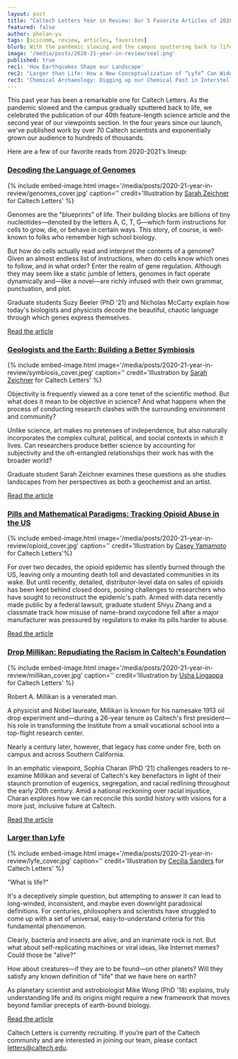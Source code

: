 ```yaml
---
layout: post
title: "Caltech Letters Year in Review: Our 5 Favorite Articles of 2020-2021"
featured: false
author: phelan-yu
tags: [scicomm, review, articles, favorites]
blurb: With the pandemic slowing and the campus sputtering back to life, we take a look back at our favorite reads from last year.
image: '/media/posts/2020-21-year-in-review/seal.png'
published: true
rec1: 'How Earthquakes Shape our Landscape'
rec2: "Larger than Life: How a New Conceptualization of “Lyfe” Can Widen Scientific Understanding"
rec3: "Chemical Archaeology: Digging up our Chemical Past in Interstellar Space"
---
```


This past year has been a remarkable one for Caltech Letters. As the pandemic slowed and the campus gradually sputtered back to life, we celebrated the publication of our 40th feature-length science article and the second year of our viewpoints section. In the four years since our launch, we've published work by over 70 Caltech scientists and exponentially grown our audience to hundreds of thousands.

Here are a few of our favorite reads from 2020-2021's lineup:


### [**Decoding the Language of Genomes**](https://caltechletters.org/science/decoding-the-language-of-genomes)

{% include embed-image.html image='/media/posts/2020-21-year-in-review/genomes_cover.jpg' caption=''
credit='Illustration by <a href="https://sarahzeichner.com" target="_blank">Sarah Zeichner</a> for Caltech Letters' %}

Genomes are the "blueprints" of life. Their building blocks are billions of tiny nucleotides—denoted by the letters A, C, T, G—which form instructions for cells to grow, die, or behave in certain ways.  This story, of course, is well-known to folks who remember high school biology.

But how do cells actually read and interpret the contents of a genome? Given an almost endless list of instructions, when do cells know which ones to follow, and in what order? Enter the realm of gene regulation. Although they may seem like a static jumble of letters, genomes in fact operate dynamically and—like a novel—are richly infused with their own grammar, punctuation, and plot.

Graduate students Suzy Beeler (PhD ‘21) and Nicholas McCarty explain how today's biologists and physicists decode the beautiful, chaotic language through which genes express themselves.

[Read the article](https://caltechletters.org/science/decoding-the-language-of-genomes)


### [**Geologists and the Earth: Building a Better Symbiosis**](https://caltechletters.org/viewpoints/geologic-symbiosis)

{% include embed-image.html image='/media/posts/2020-21-year-in-review/symbiosis_cover.jpeg' caption=''
credit='Illustration by <a href="https://sarahzeichner.com" target="_blank">Sarah Zeichner</a> for Caltech Letters' %}

Objectivity is frequently viewed as a core tenet of the scientific method. But what does it mean to be objective in science? And what happens when the process of conducting research clashes with the surrounding environment and community?

Unlike science, art makes no pretenses of independence, but also naturally incorporates the complex cultural, political, and social contexts in which it lives. Can researchers produce better science by accounting for subjectivity and the oft-entangled relationships their work has with the broader world?  

Graduate student Sarah Zeichner examines these questions as she studies landscapes from her perspectives as both a geochemist and an artist.

[Read the article](https://caltechletters.org/viewpoints/geologic-symbiosis)


### [**Pills and Mathematical Paradigms: Tracking Opioid Abuse in the US**](https://caltechletters.org/science/opioid-crisis)


{% include embed-image.html image='/media/posts/2020-21-year-in-review/opioid_cover.jpg' caption='' credit='Illustration by <a href="https://caseyyamamoto.rocks/" target="_blank">Casey Yamamoto</a> for Caltech Letters'%}

For over two decades, the opioid epidemic has silently burned through the US, leaving only a mounting death toll and devastated communities in its wake. But until recently, detailed, distributor-level data on sales of opioids has been kept behind closed doors, posing challenges to researchers who have sought to reconstruct the epidemic's path. Armed with data recently made public by a federal lawsuit, graduate student Shiyu Zhang and a classmate track how misuse of name-brand oxycodone fell after a major manufacturer was pressured by regulators to make its pills harder to abuse.  

[Read the article](https://caltechletters.org/science/opioid-crisis)


### [**Drop Millikan: Repudiating the Racism in Caltech's Foundation**](https://caltechletters.org/viewpoints/rename-millikan)

{% include embed-image.html image='/media/posts/2020-21-year-in-review/millikan_cover.jpg' caption=''
credit='Illustration by <a href="https://ushalingappa.com/" target="_blank">Usha Lingappa</a> for Caltech Letters' %}

Robert A. Millikan is a venerated man.

A physicist and Nobel laureate, Millikan is known for his namesake 1913 oil drop experiment and—during a 26-year tenure as Caltech's first president—his role in transforming the Institute from a small vocational school into a top-flight research center.

Nearly a century later, however, that legacy has come under fire, both on campus and across Southern California.

In an emphatic viewpoint, Sophia Charan (PhD ‘21) challenges readers to re-examine Millikan and several of Caltech's key benefactors in light of their staunch promotion of eugenics, segregation, and racial redlining throughout the early 20th century. Amid a national reckoning over racial injustice, Charan explores how we can reconcile this sordid history with visions for a more just, inclusive future at Caltech.


[Read the article](https://caltechletters.org/viewpoints/rename-millikan)


### [**Larger than Lyfe**](https://caltechletters.org/science/lyfe)

{% include embed-image.html image='/media/posts/2020-21-year-in-review/lyfe_cover.jpg' caption=''
credit='Illustration by <a href="https://www.ceciliaandthebedofbones.com/" target="_blank">Cecilia Sanders</a> for Caltech Letters' %}

"What is life?"

It's a deceptively simple question, but attempting to answer it can lead to long-winded, inconsistent, and maybe even downright paradoxical definitions. For centuries, philosophers and scientists have struggled to come up with a set of universal, easy-to-understand criteria for this fundamental phenomenon.

Clearly, bacteria and insects are alive, and an inanimate rock is not. But what about self-replicating machines or viral ideas, like Internet memes? Could those be "alive?"

How about creatures—if they are to be found—on other planets? Will they satisfy any known definition of "life" that we have here on earth?

As planetary scientist and astrobiologist Mike Wong (PhD '18) explains, truly understanding life and its origins might require a new framework that moves beyond familiar precepts of earth-bound biology.   

[Read the article](https://caltechletters.org/science/lyfe)

Caltech Letters is currently recruiting. If you’re part of the Caltech community and are interested in joining our team, please contact [letters@caltech.edu](mailto:letters@caltech.edu).
